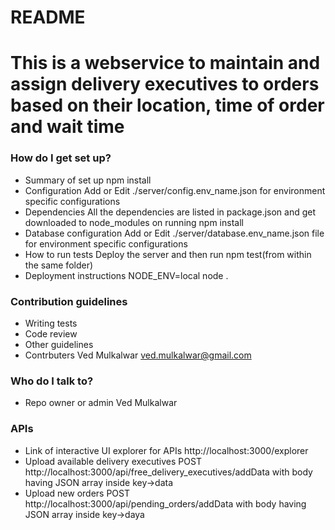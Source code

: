 # README #

# This is a webservice to maintain and assign delivery executives to orders based on their location, time of order and wait time

### How do I get set up? ###

* Summary of set up 
npm install
* Configuration
Add or Edit ./server/config.env_name.json for environment specific configurations
* Dependencies
All the dependencies are listed in package.json and get downloaded to node_modules on running npm install
* Database configuration
Add or Edit ./server/database.env_name.json file for environment specific configurations
* How to run tests
Deploy the server and then run npm test(from within the same folder)
* Deployment instructions
NODE_ENV=local node .

### Contribution guidelines ###

* Writing tests
* Code review
* Other guidelines
* Contrbuters 
Ved Mulkalwar ved.mulkalwar@gmail.com 

### Who do I talk to? ###

* Repo owner or admin
Ved Mulkalwar

### APIs ###

* Link of interactive UI explorer for APIs
http://localhost:3000/explorer
* Upload available delivery executives
POST http://localhost:3000/api/free_delivery_executives/addData with body having JSON array inside key->data 
* Upload new orders
POST http://localhost:3000/api/pending_orders/addData with body having JSON array inside key->daya